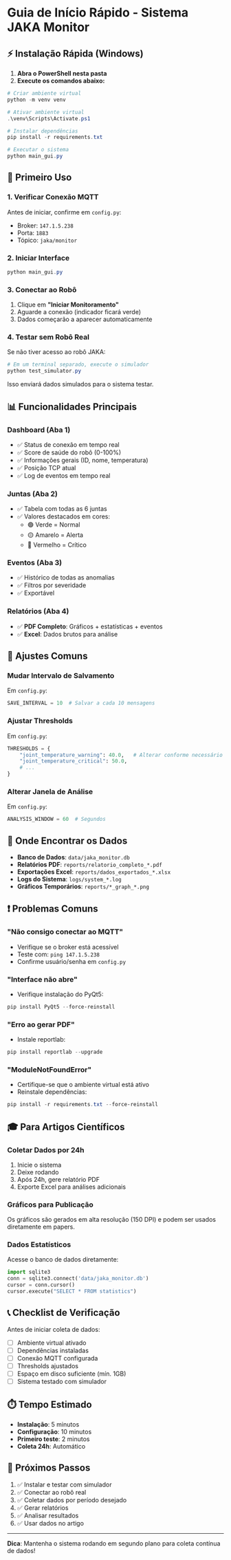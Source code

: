 # Guia de Início Rápido - Sistema JAKA Monitor

## ⚡ Instalação Rápida (Windows)

1. **Abra o PowerShell nesta pasta**
2. **Execute os comandos abaixo:**

```powershell
# Criar ambiente virtual
python -m venv venv

# Ativar ambiente virtual
.\venv\Scripts\Activate.ps1

# Instalar dependências
pip install -r requirements.txt

# Executar o sistema
python main_gui.py
```

## 🎯 Primeiro Uso

### 1. Verificar Conexão MQTT

Antes de iniciar, confirme em `config.py`:
- Broker: `147.1.5.238`
- Porta: `1883`
- Tópico: `jaka/monitor`

### 2. Iniciar Interface

```powershell
python main_gui.py
```

### 3. Conectar ao Robô

1. Clique em **"Iniciar Monitoramento"**
2. Aguarde a conexão (indicador ficará verde)
3. Dados começarão a aparecer automaticamente

### 4. Testar sem Robô Real

Se não tiver acesso ao robô JAKA:

```powershell
# Em um terminal separado, execute o simulador
python test_simulator.py
```

Isso enviará dados simulados para o sistema testar.

## 📊 Funcionalidades Principais

### Dashboard (Aba 1)
- ✅ Status de conexão em tempo real
- ✅ Score de saúde do robô (0-100%)
- ✅ Informações gerais (ID, nome, temperatura)
- ✅ Posição TCP atual
- ✅ Log de eventos em tempo real

### Juntas (Aba 2)
- ✅ Tabela com todas as 6 juntas
- ✅ Valores destacados em cores:
  - 🟢 Verde = Normal
  - 🟡 Amarelo = Alerta
  - 🔴 Vermelho = Crítico

### Eventos (Aba 3)
- ✅ Histórico de todas as anomalias
- ✅ Filtros por severidade
- ✅ Exportável

### Relatórios (Aba 4)
- ✅ **PDF Completo**: Gráficos + estatísticas + eventos
- ✅ **Excel**: Dados brutos para análise

## 🔧 Ajustes Comuns

### Mudar Intervalo de Salvamento

Em `config.py`:
```python
SAVE_INTERVAL = 10  # Salvar a cada 10 mensagens
```

### Ajustar Thresholds

Em `config.py`:
```python
THRESHOLDS = {
    "joint_temperature_warning": 40.0,   # Alterar conforme necessário
    "joint_temperature_critical": 50.0,
    # ...
}
```

### Alterar Janela de Análise

Em `config.py`:
```python
ANALYSIS_WINDOW = 60  # Segundos
```

## 📁 Onde Encontrar os Dados

- **Banco de Dados**: `data/jaka_monitor.db`
- **Relatórios PDF**: `reports/relatorio_completo_*.pdf`
- **Exportações Excel**: `reports/dados_exportados_*.xlsx`
- **Logs do Sistema**: `logs/system_*.log`
- **Gráficos Temporários**: `reports/*_graph_*.png`

## ❗ Problemas Comuns

### "Não consigo conectar ao MQTT"
- Verifique se o broker está acessível
- Teste com: `ping 147.1.5.238`
- Confirme usuário/senha em `config.py`

### "Interface não abre"
- Verifique instalação do PyQt5:
```powershell
pip install PyQt5 --force-reinstall
```

### "Erro ao gerar PDF"
- Instale reportlab:
```powershell
pip install reportlab --upgrade
```

### "ModuleNotFoundError"
- Certifique-se que o ambiente virtual está ativo
- Reinstale dependências:
```powershell
pip install -r requirements.txt --force-reinstall
```

## 🎓 Para Artigos Científicos

### Coletar Dados por 24h

1. Inicie o sistema
2. Deixe rodando
3. Após 24h, gere relatório PDF
4. Exporte Excel para análises adicionais

### Gráficos para Publicação

Os gráficos são gerados em alta resolução (150 DPI) e podem ser usados diretamente em papers.

### Dados Estatísticos

Acesse o banco de dados diretamente:
```python
import sqlite3
conn = sqlite3.connect('data/jaka_monitor.db')
cursor = conn.cursor()
cursor.execute("SELECT * FROM statistics")
```

## 📞 Checklist de Verificação

Antes de iniciar coleta de dados:

- [ ] Ambiente virtual ativado
- [ ] Dependências instaladas
- [ ] Conexão MQTT configurada
- [ ] Thresholds ajustados
- [ ] Espaço em disco suficiente (mín. 1GB)
- [ ] Sistema testado com simulador

## ⏱️ Tempo Estimado

- **Instalação**: 5 minutos
- **Configuração**: 10 minutos
- **Primeiro teste**: 2 minutos
- **Coleta 24h**: Automático

## 🚀 Próximos Passos

1. ✅ Instalar e testar com simulador
2. ✅ Conectar ao robô real
3. ✅ Coletar dados por período desejado
4. ✅ Gerar relatórios
5. ✅ Analisar resultados
6. ✅ Usar dados no artigo

---

**Dica**: Mantenha o sistema rodando em segundo plano para coleta contínua de dados!
